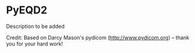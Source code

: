 # PyEQD2
Description to be added


Credit:
Based on Darcy Mason's pydicom (http://www.pydicom.org) – thank you for your hard work!
